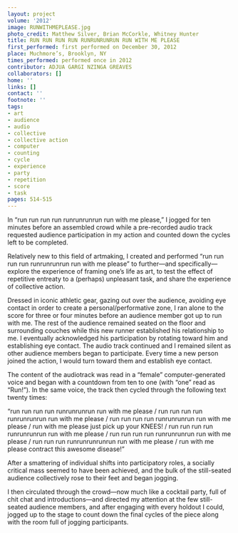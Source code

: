 ```yaml
---
layout: project
volume: '2012'
image: RUNWITHMEPLEASE.jpg
photo_credit: Matthew Silver, Brian McCorkle, Whitney Hunter
title: RUN RUN RUN RUN RUNRUNRUNRUN RUN WITH ME PLEASE
first_performed: first performed on December 30, 2012
place: Muchmore’s, Brooklyn, NY
times_performed: performed once in 2012
contributor: ADJUA GARGI NZINGA GREAVES
collaborators: []
home: ''
links: []
contact: ''
footnote: ''
tags:
- art
- audience
- audio
- collective
- collective action
- computer
- counting
- cycle
- experience
- party
- repetition
- score
- task
pages: 514-515
---
```


In “run run run run runrunrunrun run with me please,” I jogged for ten minutes before an assembled crowd while a pre-recorded audio track requested audience participation in my action and counted down the cycles left to be completed.

Relatively new to this field of artmaking, I created and performed “run run run run runrunrunrun run with me please” to further—and specifically—explore the experience of framing one’s life as art, to test the effect of repetitive entreaty to a (perhaps) unpleasant task, and share the experience of collective action.

Dressed in iconic athletic gear, gazing out over the audience, avoiding eye contact in order to create a personal/performative zone, I ran alone to the score for three or four minutes before an audience member got up to run with me. The rest of the audience remained seated on the floor and surrounding couches while this new runner established his relationship to me. I eventually acknowledged his participation by rotating toward him and establishing eye contact. The audio track continued and I remained silent as other audience members began to participate. Every time a new person joined the action, I would turn toward them and establish eye contact.

The content of the audiotrack was read in a “female” computer-generated voice and began with a countdown from ten to one (with “one” read as “Run!”). In the same voice, the track then cycled through the following text twenty times:

	
“run run run run runrunrunrun run with me please / run run run run runrunrunrun run with me please / run run run run runrunrunrun run with me please / run with me please just pick up your KNEES! / run run run run runrunrunrun run with me please / run run run run runrunrunrun run with me please / run run run runrunrunrunrun run with me please / run with me please contract this awesome disease!”

After a smattering of individual shifts into participatory roles, a socially critical mass seemed to have been achieved, and the bulk of the still-seated audience collectively rose to their feet and began jogging.

I then circulated through the crowd—now much like a cocktail party, full of chit chat and introductions—and directed my attention at the few still-seated audience members, and after engaging with every holdout I could, jogged up to the stage to count down the final cycles of the piece along with the room full of jogging participants.
